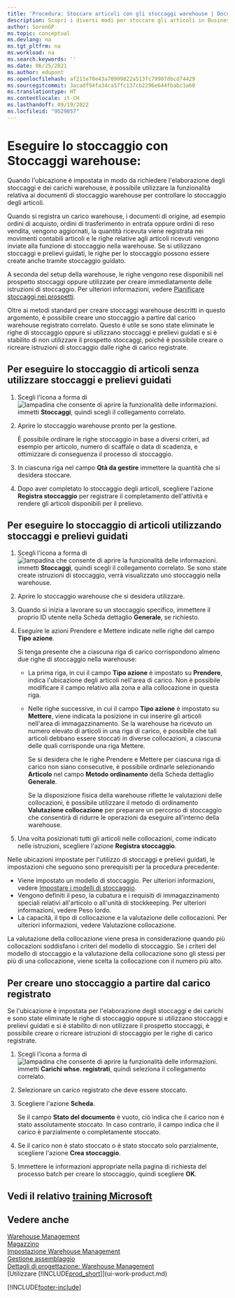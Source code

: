 ```yaml
---
title: 'Procedura: Stoccare articoli con gli stoccaggi warehouse | Documenti Microsoft'
description: Scopri i diversi modi per stoccare gli articoli in Business Central con le seguenti attività Stoccaggi warehouse.
author: SorenGP
ms.topic: conceptual
ms.devlang: na
ms.tgt_pltfrm: na
ms.workload: na
ms.search.keywords: ''
ms.date: 06/25/2021
ms.author: edupont
ms.openlocfilehash: af211e70e43a70999822a513fc79907dbcd74429
ms.sourcegitcommit: 3acadf94fa34ca57fc137cb2296e644fbabc1a60
ms.translationtype: HT
ms.contentlocale: it-CH
ms.lasthandoff: 09/19/2022
ms.locfileid: "9529857"
---
```

# <a name="put-items-away-with-warehouse-put-aways"></a>Eseguire lo stoccaggio con Stoccaggi warehouse:

Quando l'ubicazione è impostata in modo da richiedere l'elaborazione degli stoccaggi e dei carichi warehouse, è possibile utilizzare la funzionalità relativa ai documenti di stoccaggio warehouse per controllare lo stoccaggio degli articoli.  

Quando si registra un carico warehouse, i documenti di origine, ad esempio ordini di acquisto, ordini di trasferimento in entrata oppure ordini di reso vendita, vengono aggiornati, la quantità ricevuta viene registrata nei movimenti contabili articoli e le righe relative agli articoli ricevuti vengono inviate alla funzione di stoccaggio nella warehouse. Se si utilizzano stoccaggi e prelievi guidati, le righe per lo stoccaggio possono essere create anche tramite stoccaggio guidato.  

A seconda del setup della warehouse, le righe vengono rese disponibili nel prospetto stoccaggi oppure utilizzate per creare immediatamente delle istruzioni di stoccaggio. Per ulteriori informazioni, vedere [Pianificare stoccaggi nei prospetti](warehouse-how-to-plan-put-aways-in-worksheets.md).  

Oltre ai metodi standard per creare stoccaggi warehouse descritti in questo argomento, è possibile creare uno stoccaggio a partire dal carico warehouse registrato correlato. Questo è utile se sono state eliminate le righe di stoccaggio oppure si utilizzano stoccaggi e prelievi guidati e si è stabilito di non utilizzare il prospetto stoccaggi, poiché è possibile creare o ricreare istruzioni di stoccaggio dalle righe di carico registrate.  

## <a name="to-put-items-away-without-directed-put-away-and-pick"></a>Per eseguire lo stoccaggio di articoli senza utilizzare stoccaggi e prelievi guidati

1.  Scegli l'icona a forma di ![lampadina che consente di aprire la funzionalità delle informazioni.](media/ui-search/search_small.png "Dimmi cosa vuoi fare") immetti **Stoccaggi**, quindi scegli il collegamento correlato.  
2.  Aprire lo stoccaggio warehouse pronto per la gestione.  

    È possibile ordinare le righe stoccaggio in base a diversi criteri, ad esempio per articolo, numero di scaffale o data di scadenza, e ottimizzare di conseguenza il processo di stoccaggio.  
3.  In ciascuna riga nel campo **Qtà da gestire** immettere la quantità che si desidera stoccare.  
4.  Dopo aver completato lo stoccaggio degli articoli, scegliere l'azione **Registra stoccaggio** per registrare il completamento dell'attività e rendere gli articoli disponibili per il prelievo.  

## <a name="to-put-items-away-with-directed-put-away-and-pick"></a>Per eseguire lo stoccaggio di articoli utilizzando stoccaggi e prelievi guidati

1.  Scegli l'icona a forma di ![lampadina che consente di aprire la funzionalità delle informazioni.](media/ui-search/search_small.png "Dimmi cosa vuoi fare") immetti **Stoccaggi**, quindi scegli il collegamento correlato.
    Se sono state create istruzioni di stoccaggio, verrà visualizzato uno stoccaggio nella warehouse.  
2.  Aprire lo stoccaggio warehouse che si desidera utilizzare.  
3.  Quando si inizia a lavorare su un stoccaggio specifico, immettere il proprio ID utente nella Scheda dettaglio **Generale**, se richiesto.  
4.  Eseguire le azioni Prendere e Mettere indicate nelle righe del campo **Tipo azione**.  

    Si tenga presente che a ciascuna riga di carico corrispondono almeno due righe di stoccaggio nella warehouse:  

    -   La prima riga, in cui il campo **Tipo azione** è impostato su **Prendere**, indica l'ubicazione degli articoli nell'area di carico. Non è possibile modificare il campo relativo alla zona e alla collocazione in questa riga.  
    -   Nelle righe successive, in cui il campo **Tipo azione** è impostato su **Mettere**, viene indicata la posizione in cui inserire gli articoli nell'area di immagazzinamento. Se la warehouse ha ricevuto un numero elevato di articoli in una riga di carico, è possibile che tali articoli debbano essere stoccati in diverse collocazioni, a ciascuna delle quali corrisponde una riga Mettere.  

        Se si desidera che le righe Prendere e Mettere per ciascuna riga di carico non siano consecutive, è possibile ordinarle selezionando **Articolo** nel campo **Metodo ordinamento** della Scheda dettaglio **Generale**.  

        Se la disposizione fisica della warehouse riflette le valutazioni delle collocazioni, è possibile utilizzare il metodo di ordinamento **Valutazione collocazione** per preparare un percorso di stoccaggio che consentirà di ridurre le operazioni da eseguire all'interno della warehouse.  

5.  Una volta posizionati tutti gli articoli nelle collocazioni, come indicato nelle istruzioni, scegliere l'azione **Registra stoccaggio**.  

Nelle ubicazioni impostate per l'utilizzo di stoccaggi e prelievi guidati, le impostazioni che seguono sono prerequisiti per la procedura precedente:  

- Viene impostato un modello di stoccaggio. Per ulteriori informazioni, vedere [Impostare i modelli di stoccaggio](warehouse-how-to-set-up-put-away-templates.md).  
- Vengono definiti il peso, la cubatura e i requisiti di immagazzinamento speciali relativi all'articolo o all'unità di stockkeeping. Per ulteriori informazioni, vedere Peso lordo.  
- La capacità, il tipo di collocazione e la valutazione delle collocazioni. Per ulteriori informazioni, vedere Valutazione collocazione.  

La valutazione della collocazione viene presa in considerazione quando più collocazioni soddisfano i criteri del modello di stoccaggio. Se i criteri del modello di stoccaggio e la valutazione della collocazione sono gli stessi per più di una collocazione, viene scelta la collocazione con il numero più alto.

## <a name="to-create-a-put-away-from-a-posted-receipt"></a>Per creare uno stoccaggio a partire dal carico registrato

 Se l'ubicazione è impostata per l'elaborazione degli stoccaggi e dei carichi e sono state eliminate le righe di stoccaggio oppure si utilizzano stoccaggi e prelievi guidati e si è stabilito di non utilizzare il prospetto stoccaggi, è possibile creare o ricreare istruzioni di stoccaggio per le righe di carico registrate.

1.  Scegli l'icona a forma di ![lampadina che consente di aprire la funzionalità delle informazioni.](media/ui-search/search_small.png "Dimmi cosa vuoi fare") immetti **Carichi whse. registrati**, quindi seleziona il collegamento correlato.  
2.  Selezionare un carico registrato che deve essere stoccato.  
3.  Scegliere l'azione **Scheda**.  

    Se il campo **Stato del documento** è vuoto, ciò indica che il carico non è stato assolutamente stoccato. In caso contrario, il campo indica che il carico è parzialmente o completamente stoccato.  

4.  Se il carico non è stato stoccato o è stato stoccato solo parzialmente, scegliere l'azione **Crea stoccaggio**.  
5.  Immettere le informazioni appropriate nella pagina di richiesta del processo batch per creare lo stoccaggio, quindi scegliere **OK**.  

## <a name="see-related-microsoft-training"></a>Vedi il relativo [training Microsoft](/training/modules/receive-put-away-items/)

## <a name="see-also"></a>Vedere anche

[Warehouse Management](warehouse-manage-warehouse.md)  
[Magazzino](inventory-manage-inventory.md)  
[Impostazione Warehouse Management](warehouse-setup-warehouse.md)  
[Gestione assemblaggio](assembly-assemble-items.md)  
[Dettagli di progettazione: Warehouse Management](design-details-warehouse-management.md)  
[Utilizzare [!INCLUDE[prod_short](includes/prod_short.md)]](ui-work-product.md)


[!INCLUDE[footer-include](includes/footer-banner.md)]
